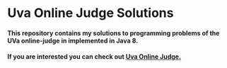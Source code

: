 # Uva Online Judge Solutions

#### This repository contains my solutions to programming problems of the UVa online-judge in implemented in Java 8.
#### If you are interested you can check out [Uva Online Judge.](https://onlinejudge.org/)